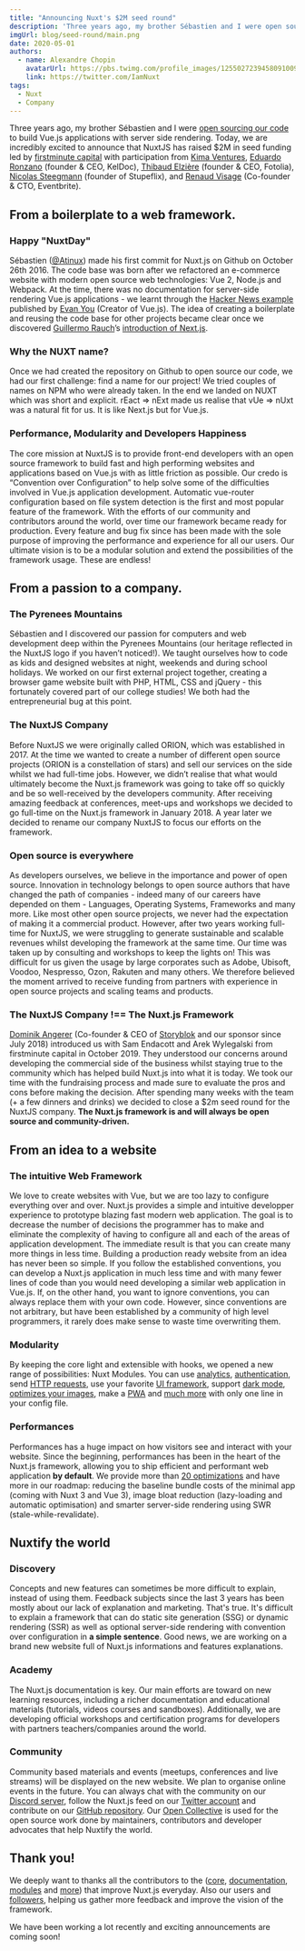 ```yaml
---
title: "Announcing Nuxt's $2M seed round"
description: 'Three years ago, my brother Sébastien and I were open sourcing our code to build Vue.js application server side rendered easily. Today, we are incredibly excited to announce that NuxtJS has raised $2M in seed funding.'
imgUrl: blog/seed-round/main.png
date: 2020-05-01
authors:
  - name: Alexandre Chopin
    avatarUrl: https://pbs.twimg.com/profile_images/1255027239458091009/qMp_q8vy_400x400.jpg
    link: https://twitter.com/IamNuxt
tags:
  - Nuxt
  - Company
---
```


Three years ago, my brother Sébastien and I were [open sourcing our code](https://github.com/nuxt/nuxt.js) to build Vue.js applications with server side rendering. Today, we are incredibly excited to announce that NuxtJS has raised \$2M in seed funding led by [firstminute capital](https://www.firstminute.capital/) with participation from [Kima Ventures](https://www.kimaventures.com), [Eduardo Ronzano](https://www.linkedin.com/in/eduardoronzano/) (founder & CEO, KelDoc), [Thibaud Elzière](https://www.linkedin.com/in/thibaud-elziere-a787913/) (founder & CEO, Fotolia), [Nicolas Steegmann](https://www.linkedin.com/in/steegmann/) (founder of Stupeflix), and [Renaud Visage](https://www.linkedin.com/in/renaudvisage/) (Co-founder & CTO, Eventbrite).

## From a boilerplate to a web framework.

### Happy "NuxtDay"

Sébastien ([@Atinux](https://twitter.com/Atinux)) made his first commit for Nuxt.js on Github on October 26th 2016. The code base was born after we refactored an e-commerce website with modern open source web technologies: Vue 2, Node.js and Webpack. At the time, there was no documentation for server-side rendering Vue.js applications - we learnt through the [Hacker News example](https://github.com/vuejs/vue-hackernews-2.0) published by [Evan You](https://twitter.com/youyuxi) (Creator of Vue.js). The idea of creating a boilerplate and reusing the code base for other projects became clear once we discovered [Guillermo Rauch](https://twitter.com/rauchg)’s [introduction of Next.js](https://vercel.com/blog/next).

### Why the NUXT name?

Once we had created the repository on Github to open source our code, we had our first challenge: find a name for our project! We tried couples of names on NPM who were already taken. In the end we landed on NUXT which was short and explicit. rEact ⇒ nExt made us realise that vUe ⇒ nUxt was a natural fit for us. It is like Next.js but for Vue.js.

### Performance, Modularity and Developers Happiness

The core mission at NuxtJS is to provide front-end developers with an open source framework to build fast and high performing websites and applications based on Vue.js with as little friction as possible. Our credo is “Convention over Configuration” to help solve some of the difficulties involved in Vue.js application development. Automatic vue-router configuration based on file system detection is the first and most popular feature of the framework. With the efforts of our community and contributors around the world, over time our framework became ready for production. Every feature and bug fix since has been made with the sole purpose of improving the performance and experience for all our users. Our ultimate vision is to be a modular solution and extend the possibilities of the framework usage. These are endless!

## From a passion to a company.

### The Pyrenees Mountains

Sébastien and I discovered our passion for computers and web development deep within the Pyrenees Mountains (our heritage reflected in the NuxtJS logo if you haven’t noticed!). We taught ourselves how to code as kids and designed websites at night, weekends and during school holidays. We worked on our first external project together, creating a browser game website built with PHP, HTML, CSS and jQuery - this fortunately covered part of our college studies! We both had the entrepreneurial bug at this point.

### The NuxtJS Company

Before NuxtJS we were originally called ORION, which was established in 2017. At the time we wanted to create a number of different open source projects (ORION is a constellation of stars) and sell our services on the side whilst we had full-time jobs. However, we didn’t realise that what would ultimately become the Nuxt.js framework was going to take off so quickly and be so well-received by the developers community. After receiving amazing feedback at conferences, meet-ups and workshops we decided to go full-time on the Nuxt.js framework in January 2018. A year later we decided to rename our company NuxtJS to focus our efforts on the framework.

### Open source is everywhere

As developers ourselves, we believe in the importance and power of open source. Innovation in technology belongs to open source authors that have changed the path of companies - indeed many of our careers have depended on them - Languages, Operating Systems, Frameworks and many more. Like most other open source projects, we never had the expectation of making it a commercial product. However, after two years working full-time for NuxtJS, we were struggling to generate sustainable and scalable revenues whilst developing the framework at the same time. Our time was taken up by consulting and workshops to keep the lights on! This was difficult for us given the usage by large corporates such as Adobe, Ubisoft, Voodoo, Nespresso, Ozon, Rakuten and many others. We therefore believed the moment arrived to receive funding from partners with experience in open source projects and scaling teams and products.

### The NuxtJS Company !== The Nuxt.js Framework

[Dominik Angerer](https://twitter.com/domangerer) (Co-founder & CEO of [Storyblok](https://www.storyblok.com) and our sponsor since July 2018) introduced us with Sam Endacott and Arek Wylegalski from firstminute capital in October 2019. They understood our concerns around developing the commercial side of the business whilst staying true to the community which has helped build Nuxt.js into what it is today. We took our time with the fundraising process and made sure to evaluate the pros and cons before making the decision. After spending many weeks with the team (+ a few dinners and drinks) we decided to close a \$2m seed round for the NuxtJS company. **The Nuxt.js framework is and will always be open source and community-driven.**

## From an idea to a website

### The intuitive Web Framework

We love to create websites with Vue, but we are too lazy to configure everything over and over. Nuxt.js provides a simple and intuitive developper experience to prototype blazing fast modern web application. The goal is to decrease the number of decisions the programmer has to make and eliminate the complexity of having to configure all and each of the areas of application development. The immediate result is that you can create many more things in less time. Building a production ready website from an idea has never been so simple. If you follow the established conventions, you can develop a Nuxt.js application in much less time and with many fewer lines of code than you would need developing a similar web application in Vue.js. If, on the other hand, you want to ignore conventions, you can always replace them with your own code. However, since conventions are not arbitrary, but have been established by a community of high level programmers, it rarely does make sense to waste time overwriting them.

### Modularity

By keeping the core light and extensible with hooks, we opened a new range of possibilities: Nuxt Modules. You can use [analytics](https://github.com/nuxt-community/analytics-module), [authentication](https://auth.nuxtjs.org), send [HTTP requests](https://http.nuxtjs.org/), use your favorite [UI framework](https://github.com/nuxt-community/tailwindcss-module), support [dark mode](https://github.com/nuxt-community/color-mode-module), [optimizes your images](https://github.com/aceforth/nuxt-optimized-images), make a [PWA](https://pwa.nuxtjs.org) and [much more](https://awesomejs.dev/for/nuxt/) with only one line in your config file.

### Performances

Performances has a huge impact on how visitors see and interact with your website. Since the beginning, performances has been in the heart of the Nuxt.js framework, allowing you to ship efficient and performant web application **by default**. We provide more than [20 optimizations](https://github.com/nuxt/nuxt.js/issues/6467) and have more in our roadmap: reducing the baseline bundle costs of the minimal app (coming with Nuxt 3 and Vue 3), image bloat reduction (lazy-loading and automatic optimisation) and smarter server-side rendering using SWR (stale-while-revalidate).

## Nuxtify the world

### Discovery

Concepts and new features can sometimes be more difficult to explain, instead of using them. Feedback subjects since the last 3 years has been mostly about our lack of explanation and marketing. That's true. It's difficult to explain a framework that can do static site generation (SSG) or dynamic rendering (SSR) as well as optional server-side rendering with convention over configuration in **a simple sentence**. Good news, we are working on a brand new website full of Nuxt.js informations and features explanations.

### Academy

The Nuxt.js documentation is key. Our main efforts are toward on new learning resources, including a richer documentation and educational materials (tutorials, videos courses and sandboxes). Additionally, we are developing official workshops and certification programs for developers with partners teachers/companies around the world.

### Community

Community based materials and events (meetups, conferences and live streams) will be displayed on the new website. We plan to organise online events in the future. You can always chat with the community on our [Discord server](https://discord.nuxtjs.org), follow the Nuxt.js feed on our [Twitter account](https://twitter.com/nuxt_js) and contribute on our [GitHub repository](https://github.com/nuxt/nuxt.js). Our [Open Collective](https://opencollective.com/nuxtjs) is used for the open source work done by maintainers, contributors and developer advocates that help Nuxtify the world.

## Thank you!

We deeply want to thanks all the contributors to the ([core](https://github.com/nuxt/nuxt.js/graphs/contributors), [documentation](https://github.com/nuxt/docs/graphs/contributors), [modules](https://github.com/nuxt-community) and [more](https://github.com/topics/nuxt)) that improve Nuxt.js everyday. Also our users and [followers](https://twitter.com/nuxt_js), helping us gather more feedback and improve the vision of the framework.

We have been working a lot recently and exciting announcements are coming soon!
